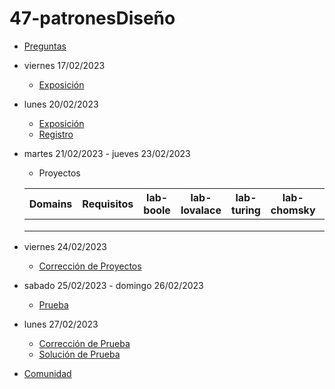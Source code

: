 # 47-patronesDiseño

- [Preguntas](https://escuela.it/cursos/curso-recurrencia-desarrollo-software/clase/patron)
- viernes 17/02/2023
  - [Exposición](https://escuela.it/cursos/curso-recurrencia-desarrollo-software/clase/patron)
- lunes 20/02/2023
  - [Exposición](https://escuela.it/cursos/curso-recurrencia-desarrollo-software/clase/patron)
  - [Registro](https://forms.gle/pA2QvsW32P4KtTD77)
- martes 21/02/2023 - jueves 23/02/2023
  - Proyectos
  
  |Domains|Requisitos|lab-boole|lab-lovalace|lab-turing|lab-chomsky|lab-dijkstra|
  |-------|----------|---------|------------|----------|-----------|--------------|
  |       |          |         |            |          |           |              |
  |       |          |         |            |          |           |              |
  |       |          |         |            |          |           |              |
- viernes 24/02/2023
  - [Corrección de Proyectos](https://escuela.it/cursos/curso-recurrencia-desarrollo-software/clase/patron)
- sabado 25/02/2023 - domingo 26/02/2023
  - [Prueba](https://forms.gle/hB9UJoN2PYiexctH8)
- lunes 27/02/2023
  - [Corrección de Prueba](https://escuela.it/cursos/curso-recurrencia-desarrollo-software/clase/patron)
  - [Solución de Prueba](https://docs.google.com/spreadsheets/d/1Uwtqa5VdD5wK2X7eLgkS6_th16aPnsW8pa5Ft2TyLPo/edit#gid=0)
- [Comunidad](https://app.slack.com/client/T02S3KYD464/C02TFV8EF7Z)
